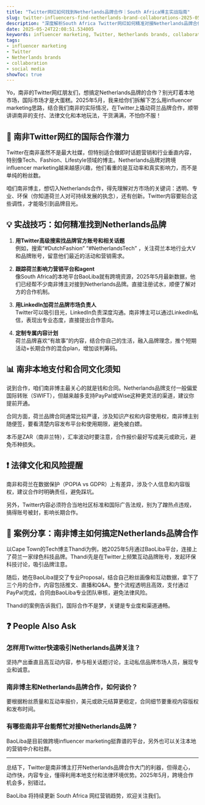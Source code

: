 ```yaml
---
title: "Twitter网红如何找到Netherlands品牌合作｜South Africa博主实战指南"
slug: twitter-influencers-find-netherlands-brand-collaborations-2025-05-24
description: "深度解析South Africa Twitter网红如何精准对接Netherlands品牌合作，教你用本地玩法打造高效influencer marketing，助力社媒变现。"
date: 2025-05-24T22:08:51.534005
keywords: influencer marketing, Twitter, Netherlands brands, collaboration, social media
tags:
- influencer marketing
- Twitter
- Netherlands brands
- collaboration
- social media
showToc: true
---
```


Yo，南非的Twitter网红朋友们，想搞定Netherlands品牌的合作？别光盯着本地市场，国际市场才是大蛋糕。2025年5月，我来给你们拆解下怎么用influencer marketing思路，结合我们南非的实际情况，在Twitter上撬动荷兰品牌合作，顺带讲讲南非的支付、法律文化和本地玩法，干货满满，不怕你不服！

## 📢 南非Twitter网红的国际合作潜力

Twitter在南非虽然不是最大社媒，但特别适合做即时话题营销和行业垂直内容，特别像Tech、Fashion、Lifestyle领域的博主。Netherlands品牌对跨境influencer marketing越来越感兴趣，他们看重的是互动率和真实影响力，而不是单纯的粉丝数。

咱们南非博主，想切入Netherlands合作，得先理解对方市场的关键词：透明、专业、环保（你知道荷兰人对可持续发展的执念），还有创新。Twitter内容要贴合这些调性，才能吸引到品牌目光。

## 💡 实战技巧：如何精准找到Netherlands品牌

1. **用Twitter高级搜索找品牌官方账号和相关话题**  
例如，搜索“#DutchFashion” “#NetherlandsTech” ，关注荷兰本地行业大V和品牌账号，留意他们最近的活动和营销需求。

2. **跟踪荷兰影响力营销平台和agent**  
像South Africa的本地平台BaoLiba就有跨境资源，2025年5月最新数据，他们已经帮不少南非博主对接到Netherlands品牌。直接注册试水，顺便了解对方的合作机制。

3. **用LinkedIn加荷兰品牌市场负责人**  
Twitter可以吸引目光，LinkedIn负责深度沟通。南非博主可以通过LinkedIn私信，表现出专业态度，直接提出合作意向。

4. **定制专属内容计划**  
荷兰品牌喜欢“有故事”的内容，结合你自己的生活，融入品牌理念，推个短期活动+长期合作的混合plan，增加谈判筹码。

## 📊 南非本地支付和合同文化须知

说到合作，咱们南非博主最关心的就是钱和合同。Netherlands品牌支付一般偏爱国际转账（SWIFT），但越来越多支持PayPal或Wise这种更灵活的渠道，建议你提前开通。

合同方面，荷兰品牌合同通常比较严谨，涉及知识产权和内容使用权，南非博主别随便签，要看清楚内容发布平台和使用期限，避免被白嫖。

本币是ZAR（南非兰特），汇率波动时要注意，合作报价最好写成美元或欧元，避免币种损失。

## ❗ 法律文化和风险提醒

南非和荷兰在数据保护（POPIA vs GDPR）上有差异，涉及个人信息和内容版权，建议合作时明确责任，避免踩坑。

另外，Twitter内容必须符合当地社区标准和国际广告法规，别为了蹭热点违规，搞得账号被封，影响长期合作。

## 📢 案例分享：南非博主如何搞定Netherlands品牌合作

以Cape Town的Tech博主Thandi为例，她2025年5月通过BaoLiba平台，连接上了荷兰一家绿色科技品牌。Thandi先是在Twitter上频繁互动品牌账号，发起环保科技讨论，吸引品牌注意。

随后，她在BaoLiba提交了专业Proposal，结合自己粉丝画像和互动数据，拿下了三个月的合作，内容包括推文、直播和Q&A。整个流程透明且高效，支付通过PayPal完成，合同由BaoLiba专业团队审核，避免法律风险。

Thandi的案例告诉我们，国际合作不是梦，关键是专业度和渠道通畅。

## ❓ People Also Ask

### 怎样用Twitter快速吸引Netherlands品牌关注？  
坚持产出垂直且高互动内容，参与相关话题讨论，主动私信品牌市场人员，展现专业和诚意。

### 南非博主和Netherlands品牌合作，如何谈价？  
要根据粉丝质量和互动率报价，美元或欧元结算更稳定，合同细节要重视内容版权和发布时间。

### 有哪些南非平台能帮忙对接Netherlands品牌？  
BaoLiba是目前做跨境influencer marketing挺靠谱的平台，另外也可以关注本地的营销中介和社群。

---

总结下，Twitter是南非博主打开Netherlands品牌合作大门的利器，但得走心，动作快，内容专业，懂得利用本地支付和法律环境优势。2025年5月，跨境合作机会多，别错过。

BaoLiba 将持续更新 South Africa 网红营销趋势，欢迎关注我们。